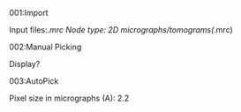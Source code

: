 001:Import

Input files:*.mrc
Node type: 2D micrographs/tomograms(*.mrc)

002:Manual Picking

Display?

003:AutoPick

Pixel size in micrographs (A): 2.2
